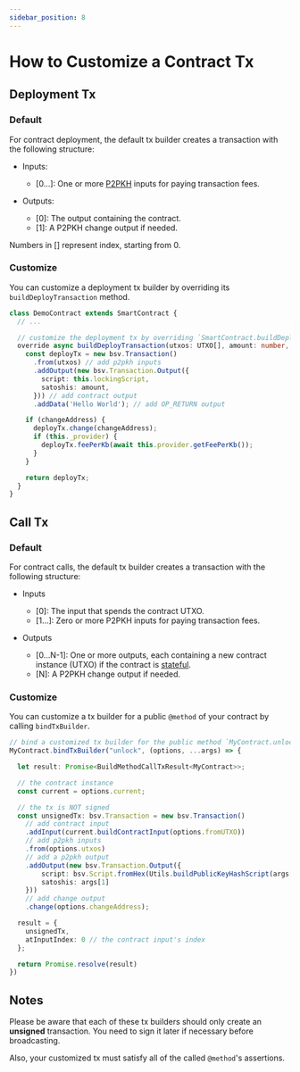 ```yaml
---
sidebar_position: 8
---
```


# How to Customize a Contract Tx


## Deployment Tx

### Default
For contract deployment, the default tx builder creates a transaction with the following structure:

* Inputs:

  * [0…]: One or more [P2PKH](https://learnmeabitcoin.com/technical/p2pkh) inputs for paying transaction fees.

* Outputs:

  * [0]: The output containing the contract.
  * [1]: A P2PKH change output if needed.

Numbers in [] represent index, starting from 0.

### Customize
You can customize a deployment tx builder by overriding its `buildDeployTransaction` method.

```ts
class DemoContract extends SmartContract {
  // ...

  // customize the deployment tx by overriding `SmartContract.buildDeployTransaction` method
  override async buildDeployTransaction(utxos: UTXO[], amount: number, changeAddress?: bsv.Address | string): Promise<bsv.Transaction> {
    const deployTx = new bsv.Transaction()
      .from(utxos) // add p2pkh inputs
      .addOutput(new bsv.Transaction.Output({
        script: this.lockingScript,
        satoshis: amount,
      })) // add contract output
      .addData('Hello World'); // add OP_RETURN output

    if (changeAddress) {
      deployTx.change(changeAddress);
      if (this._provider) {
        deployTx.feePerKb(await this.provider.getFeePerKb());
      }
    }

    return deployTx;
  }
}
```

## Call Tx

### Default
For contract calls, the default tx builder creates a transaction with the following structure:

* Inputs

  * [0]: The input that spends the contract UTXO.
  * [1…]: Zero or more P2PKH inputs for paying transaction fees.

* Outputs

  * [0…N-1]: One or more outputs, each containing a new contract instance (UTXO) if the contract is [stateful](./how-to-write-a-contract/stateful-contract).
  * [N]: A P2PKH change output if needed.


### Customize

You can customize a tx builder for a public `@method` of your contract by calling `bindTxBuilder`.

```ts
// bind a customized tx builder for the public method `MyContract.unlock`
MyContract.bindTxBuilder("unlock", (options, ...args) => { 

  let result: Promise<BuildMethodCallTxResult<MyContract>>;

  // the contract instance
  const current = options.current;

  // the tx is NOT signed
  const unsignedTx: bsv.Transaction = new bsv.Transaction()
    // add contract input
    .addInput(current.buildContractInput(options.fromUTXO))
    // add p2pkh inputs
    .from(options.utxos)
    // add a p2pkh output
    .addOutput(new bsv.Transaction.Output({
        script: bsv.Script.fromHex(Utils.buildPublicKeyHashScript(args[0])),
        satoshis: args[1]
    }))
    // add change output
    .change(options.changeAddress);

  result = {
    unsignedTx,
    atInputIndex: 0 // the contract input's index
  };

  return Promise.resolve(result)         
})
```

## Notes

Please be aware that each of these tx builders should only create an **unsigned** transaction. You need to sign it later if necessary before broadcasting.

Also, your customized tx must satisfy all of the called `@method`'s assertions.

